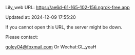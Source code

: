 Lily_web URL: https://ae6d-61-165-102-156.ngrok-free.app

Updated at: 2024-12-09 17:55:20

If you cannot open this URL, the server might be down.

Please contact: 

goley04@foxmail.com Or Wechat:GL_yeaH